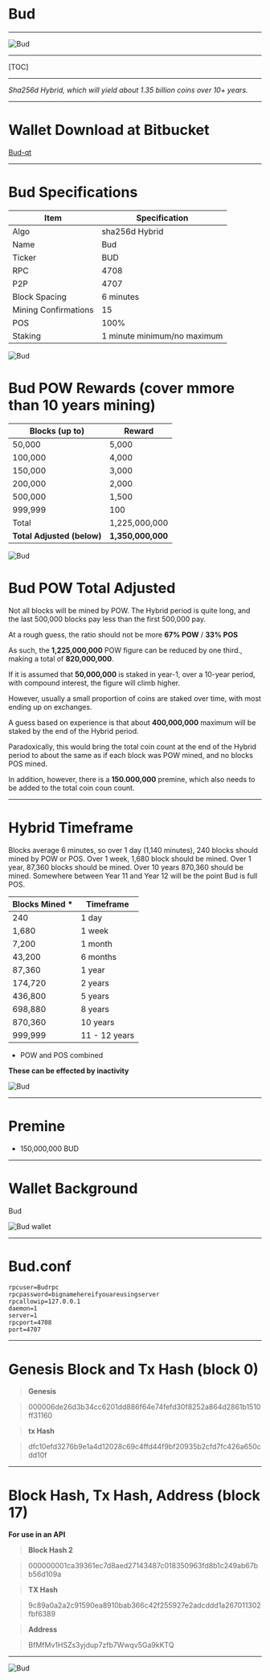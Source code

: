 **Bud** 
====================================

----


![Bud](https://cdn.pbrd.co/images/H3uskdd.png)            












-----


[TOC]


-----





*Sha256d Hybrid, which will yield about 1.35 billion coins over 10+ years.*


-----



Wallet Download at Bitbucket 
=======================


[Bud-qt](https://github.org/bigfoot/Bigfoot-qt/downloads/Bigfoot-qt.zip)

-----


Bud Specifications
=======================


Item        |  Specification     |     
 --------  |  --------   
Algo         |  sha256d Hybrid   | 
Name      |  Bud    | 
Ticker       |  BUD    |
RPC       |  4708  | 
P2P       |  4707    |
Block Spacing       |  6 minutes    |
Mining Confirmations       |  15    |
POS       |  100%    |
Staking       |  1 minute minimum/no maximum    | 



![Bud](https://cdn.pbrd.co/images/H3v3WZ6.png)




Bud POW Rewards (cover mmore than 10 years mining)
=======================



Blocks (up to)        |  Reward     |     
 --------  |  --------   
50,000         |  5,000  | 
100,000      |  4,000    | 
150,000       |  3,000    |
200,000       |  2,000  | 
500,000       |  1,500    | 
999,999       |  100     |
Total         | 1,225,000,000 | 
**Total Adjusted (below)**         | **1,350,000,000** | 



![Bud](https://cdn.pbrd.co/images/H3v3WZ6.png)



Bud POW Total Adjusted
=======================

Not all blocks will be mined by POW. The Hybrid period is quite long, and the last 500,000 blocks pay less than the first 500,000 pay.

At a rough guess,  the ratio should not be more **67% POW** / **33% POS**

As such, the **1,225,000,000** POW figure can be reduced by one third., making a total of **820,000,000**.

If it is assumed that **50,000,000** is staked in year-1, over a 10-year period, with compound interest, the figure will climb higher.

However, usually a small proportion of coins are staked over time, with most ending up on exchanges. 

A guess based on experience is that about **400,000,000** maximum will be staked by the end of the Hybrid period.

Paradoxically, this would bring the total coin count at the end of the Hybrid period to about the same as if each block was POW mined, and no blocks POS mined.

In addition, however, there is a **150.000,000** premine, which also needs to be added to the total coin coun count.

-----


Hybrid Timeframe
=======================


Blocks average 6 minutes, so over 1 day (1,140 minutes), 240 blocks should mined by POW or POS.  Over 1 week, 1,680 block should be mined. Over 1 year, 87,360 blocks should be mined. Over 10 years 870,360 should be mined. Somewhere between Year 11 and Year 12 will be the point Bud is full POS.


    
Blocks Mined *        |  Timeframe     |     
 --------  |  --------   
240         |  1 day  | 
1,680      |  1 week    |
7,200      |  1 month    |
43,200      |  6 months    | 
87,360       |  1 year    |
174,720       |  2 years    |
436,800       |  5 years    |
698,880       |  8 years    |
870,360       |  10 years  | 
999,999       |  11 - 12 years    | 


* POW and POS combined 

**These can be effected by inactivity**
   
        


![Bud](https://cdn.pbrd.co/images/H3v3WZ6.png)


----


Premine
=======================
         

- 150,000,000 BUD



-----



Wallet Background
=======================



Bud


![Bud wallet](https://cdn.pbrd.co/images/H3uuagy.png)


-----



Bud.conf
======================



    rpcuser=Budrpc
    rpcpassword=bignamehereifyouareusingserver
    rpcallowip=127.0.0.1
    daemon=1
    server=1
    rpcport=4708
    port=4707






----

Genesis Block and Tx Hash (block 0) 
======================



> **Genesis**

> 000006de26d3b34cc6201dd886f64e74fefd30f8252a864d2861b1510ff31160


> **tx Hash**

> dfc10efd3276b9e1a4d12028c69c4ffd44f9bf20935b2cfd7fc426a650cdd10f


-----

Block Hash, Tx Hash, Address (block 17) 
======================

**For use in an API**


> **Block Hash 2**

> 000000001ca39361ec7d8aed27143487c018350963fd8b1c249ab67bb56d109a

> **TX Hash**

> 9c89a0a2a2c91590ea8910bab366c42f255927e2adcddd1a267011302fbf6389

> **Address**

> BfMfMv1HSZs3yjdup7zfb7Wwqv5Ga9kKTQ



-----





![Bud](https://cdn.pbrd.co/images/H3v3WZ6.png)